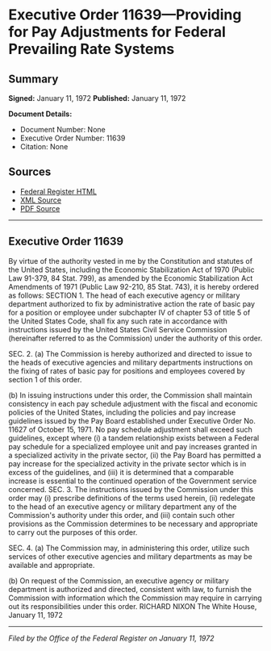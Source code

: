 # Executive Order 11639—Providing for Pay Adjustments for Federal Prevailing Rate Systems

## Summary

**Signed:** January 11, 1972
**Published:** January 11, 1972

**Document Details:**
- Document Number: None
- Executive Order Number: 11639
- Citation: None

## Sources
- [Federal Register HTML](https://www.presidency.ucsb.edu/documents/executive-order-11639-providing-for-pay-adjustments-for-federal-prevailing-rate-systems)
- [XML Source](None)
- [PDF Source](None)

---

## Executive Order 11639

By virtue of the authority vested in me by the Constitution and statutes of the United States, including the Economic Stabilization Act of 1970 (Public Law 91-379, 84 Stat. 799), as amended by the Economic Stabilization Act Amendments of 1971 (Public Law 92-210, 85 Stat. 743), it is hereby ordered as follows:
SECTION 1. The head of each executive agency or military department authorized to fix by administrative action the rate of basic pay for a position or employee under subchapter IV of chapter 53 of title 5 of the United States Code, shall fix any such rate in accordance with instructions issued by the United States Civil Service Commission (hereinafter referred to as the Commission) under the authority of this order.

SEC. 2. (a) The Commission is hereby authorized and directed to issue to the heads of executive agencies and military departments instructions on the fixing of rates of basic pay for positions and employees covered by section 1 of this order.

(b) In issuing instructions under this order, the Commission shall maintain consistency in each pay schedule adjustment with the fiscal and economic policies of the United States, including the policies and pay increase guidelines issued by the Pay Board established under Executive Order No. 11627 of October 15, 1971. No pay schedule adjustment shall exceed such guidelines, except where (i) a tandem relationship exists between a Federal pay schedule for a specialized employee unit and pay increases granted in a specialized activity in the private sector, (ii) the Pay Board has permitted a pay increase for the specialized activity in the private sector which is in excess of the guidelines, and (iii) it is determined that a comparable increase is essential to the continued operation of the Government service concerned.
SEC. 3. The instructions issued by the Commission under this order may (i) prescribe definitions of the terms used herein, (ii) redelegate to the head of an executive agency or military department any of the Commission's authority under this order, and (iii) contain such other provisions as the Commission determines to be necessary and appropriate to carry out the purposes of this order.

SEC. 4. (a) The Commission may, in administering this order, utilize such services of other executive agencies and military departments as may be available and appropriate.

(b) On request of the Commission, an executive agency or military department is authorized and directed, consistent with law, to furnish the Commission with information which the Commission may require in carrying out its responsibilities under this order.
RICHARD NIXON
The White House,
January 11, 1972

---

*Filed by the Office of the Federal Register on January 11, 1972*

